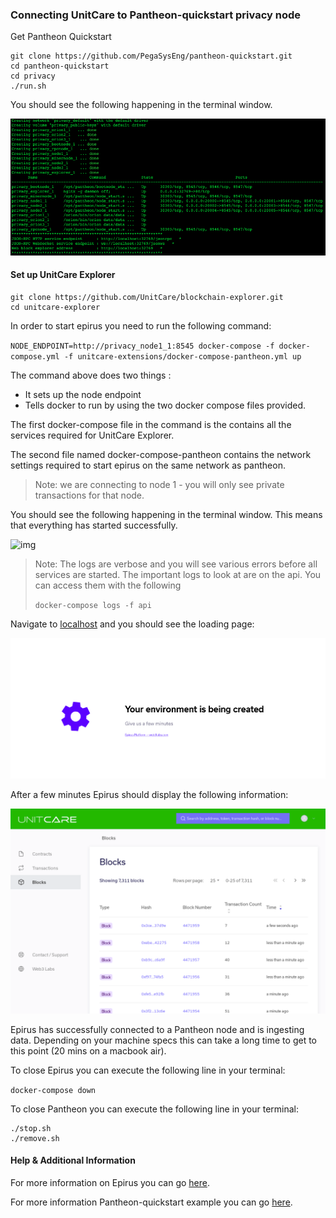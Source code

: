 

### Connecting UnitCare to Pantheon-quickstart privacy node

Get Pantheon Quickstart

```
git clone https://github.com/PegaSysEng/pantheon-quickstart.git
cd pantheon-quickstart
cd privacy
./run.sh
```

You should see the following happening in the terminal window.

![image](images/PantheonRun.png)



#### Set up UnitCare Explorer

```
git clone https://github.com/UnitCare/blockchain-explorer.git
cd unitcare-explorer
```

In order to start epirus you need to run the following command:

`NODE_ENDPOINT=http://privacy_node1_1:8545 docker-compose -f docker-compose.yml -f unitcare-extensions/docker-compose-pantheon.yml up`

The command above does two things :
* It sets up the node endpoint 
* Tells docker to run by using the two docker compose files provided.

The first docker-compose file in the command is the contains all the services required for UnitCare Explorer.

The second file named docker-compose-pantheon contains the network settings required to start epirus on the same network as pantheon.


> Note: we are connecting to node 1 - you will only see private transactions for that node.

You should see the following happening in the terminal window. This means that everything has started successfully.

![img](images/UnitCarePantheon.png)

> Note: The logs are verbose and you will see various errors before all services are started. The important logs to look at are on the api. You can access them with the following
> 
>`docker-compose logs -f api`


Navigate to [localhost](http://localhost) and you should see the loading page:

![image](images/Loading.png)

After a few minutes Epirus should display the following information:

![img](../images/Blocks.png)

Epirus has successfully connected to a Pantheon node and is ingesting data. Depending on your machine specs this can take a long time to get to this point (20 mins on a macbook air).

To close Epirus you can execute the following line in your terminal:

`docker-compose down` 

To close Pantheon you can execute the following line in your terminal:
```
./stop.sh
./remove.sh
```



#### Help & Additional Information

For more information on Epirus you can go [here](https://github.com/UnitCare/blockchain-explorer).

For more information Pantheon-quickstart example you can go [here](https://github.com/PegaSysEng/pantheon-quickstart).

